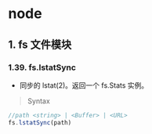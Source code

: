 # node

## 1. fs 文件模块

### 1.39. fs.lstatSync

- 同步的 lstat(2)。返回一个 fs.Stats 实例。

> Syntax

```js
//path <string> | <Buffer> | <URL>
fs.lstatSync(path)
```
